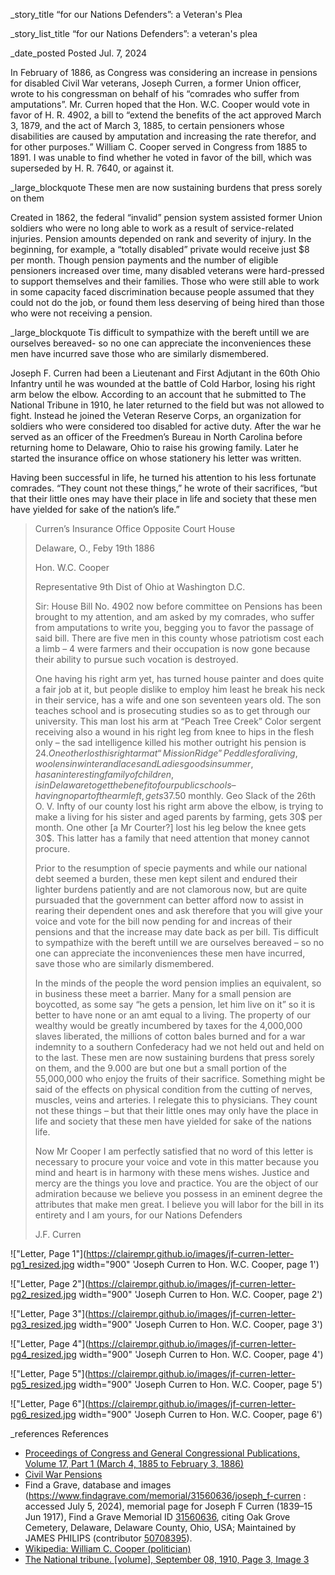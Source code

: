 _story_title “for our Nations Defenders”: a Veteran's Plea

_story_list_title “for our Nations Defenders”: a veteran's plea

_date_posted Posted Jul. 7, 2024

In February of 1886, as Congress was considering an increase in pensions for disabled Civil War veterans, Joseph Curren, a former Union officer, wrote to his congressman on behalf of his “comrades who suffer from amputations”.  Mr. Curren hoped that the Hon. W.C. Cooper would vote in favor of H. R. 4902, a bill to “extend the benefits of the act approved March 3, 1879, and the act of March 3, 1885, to certain pensioners whose disabilities are caused by amputation and increasing the rate therefor, and for other purposes.” William C. Cooper served in Congress from 1885 to 1891. I was unable to find  whether he voted in favor of the bill, which was superseded by H. R. 7640, or against it.

_large_blockquote These men are now sustaining burdens that press sorely on them

Created in 1862, the federal “invalid” pension system assisted former Union soldiers who were no long able to work as a result of service-related injuries. Pension amounts depended on rank and severity of injury. In the beginning, for example, a “totally disabled” private would receive just $8 per month. Though pension payments and the number of eligible pensioners increased over time, many disabled veterans were hard-pressed to support themselves and their families. Those who were still able to work in some capacity faced discrimination because people assumed that they could not do the job, or found them less deserving of being hired than those who were not receiving a pension.

_large_blockquote Tis difficult to sympathize with the bereft untill we are ourselves bereaved- so no one can appreciate the inconveniences these men have incurred save those who are similarly dismembered.

Joseph F. Curren had been a Lieutenant and First Adjutant in the 60th Ohio Infantry until he was wounded at the battle of Cold Harbor, losing his right arm below the elbow. According to an account that he submitted to The National Tribune in 1910, he later returned to the field but was not allowed to fight. Instead he joined the Veteran Reserve Corps, an organization for soldiers who were considered too disabled for active duty. After the war he served as an officer of the Freedmen’s Bureau in North Carolina before returning home to Delaware, Ohio to raise his growing family. Later he started the insurance office on whose stationery his letter was written. 

Having been successful in life, he turned his attention to his less fortunate comrades. “They count not these things,” he wrote of their sacrifices, “but that their little ones may have their place in life and society that these men have yielded for sake of the nation’s life.”

> Curren’s Insurance Office
> Opposite Court House
> 
> Delaware, O., Feby 19th 1886
> 
> Hon. W.C. Cooper
> 
> Representative 9th Dist of Ohio at Washington D.C.
> 
> Sir: House Bill No. 4902 now before committee on Pensions has been brought to my attention, and am asked by my comrades, who suffer from amputations to write you, begging you to favor the passage of said bill. There are five men in this county whose patriotism cost each a limb – 4 were farmers and their occupation is now gone because their ability to pursue such vocation is destroyed.
> 
> One having his right arm yet, has turned house painter and does quite a fair job at it, but people dislike to employ him least he break his neck in their service, has a wife and one son seventeen years old. The son teaches school and is prosecuting studies so as to get through our university. This man lost his arm at “Peach Tree Creek” Color sergent receiving also a wound in his right leg from knee to hips in the flesh only – the sad intelligence killed his mother outright his pension is 24$. One other lost his right arm at “Mission Ridge” Peddles for a living, woolens in winter and laces and Ladies goods in summer, has an interesting family of children, is in Delaware to get the benefit of our public schools – having no part of the arm left, gets 37.50$ monthly. Geo Slack of the 26th O. V. Infty of our county lost his right arm above the elbow, is trying to make a living for his sister and aged parents by farming, gets 30$ per month. One other [a Mr Courter?] lost his leg below the knee gets 30$. This latter has a family that need attention that money cannot procure.
> 
> Prior to the resumption of specie payments and while our national debt seemed a burden, these men kept silent and endured their lighter burdens patiently and are not clamorous now, but are quite pursuaded that the government can better afford now to assist in rearing their dependent ones and ask therefore that you will give your voice and vote for the bill now pending for and increas of their pensions and that the increase may date back as per bill. Tis difficult to sympathize with the bereft untill we are ourselves bereaved – so no one can appreciate the inconveniences these men have incurred, save those who are similarly dismembered.
> 
> In the minds of the people the word pension implies an equivalent, so in business these meet a barrier. Many for a small pension are boycotted, as some say “he gets a pension, let him live on it” so it is better to have none or an amt equal to a living. The property of our wealthy would be greatly incumbered by taxes for the 4,000,000 slaves liberated, the millions of cotton bales burned and for a war indemnity to a southern Confederacy had we not held out and held on to the last. These men are now sustaining burdens that press sorely on them, and the 9.000 are but one but a small portion of the 55,000,000 who enjoy the fruits of their sacrifice. Something might be said of the effects on physical condition from the cutting of nerves, muscles, veins and arteries. I relegate this to physicians. They count not these things – but that their little ones may only have the place in life and society that these men have yielded for sake of the nations life.
> 
> Now Mr Cooper I am perfectly satisfied that no word of this letter is necessary to procure your voice and vote in this matter because you mind and heart is in harmony with these mens wishes. Justice and mercy are the things you love and practice. You are the object of our admiration because we believe you possess in an eminent degree the attributes that make men great. I believe you will labor for the bill in its entirety and I am yours, for our Nations Defenders
> 
> J.F. Curren
>
!["Letter, Page 1"](https://clairempr.github.io/images/jf-curren-letter-pg1_resized.jpg width="900" 'Joseph Curren to Hon. W.C. Cooper, page 1')

!["Letter, Page 2"](https://clairempr.github.io/images/jf-curren-letter-pg2_resized.jpg width="900" 'Joseph Curren to Hon. W.C. Cooper, page 2')

!["Letter, Page 3"](https://clairempr.github.io/images/jf-curren-letter-pg3_resized.jpg width="900" 'Joseph Curren to Hon. W.C. Cooper, page 3')

!["Letter, Page 4"](https://clairempr.github.io/images/jf-curren-letter-pg4_resized.jpg width="900" 'Joseph Curren to Hon. W.C. Cooper, page 4')

!["Letter, Page 5"](https://clairempr.github.io/images/jf-curren-letter-pg5_resized.jpg width="900" 'Joseph Curren to Hon. W.C. Cooper, page 5')

!["Letter, Page 6"](https://clairempr.github.io/images/jf-curren-letter-pg6_resized.jpg width="900" 'Joseph Curren to Hon. W.C. Cooper, page 6')

_references References
- <a href="https://www.govinfo.gov/content/pkg/GPO-CRECB-1886-pt1-v17/pdf/GPO-CRECB-1886-pt1-v17-55-2.pdf">Proceedings of Congress and General Congressional Publications, Volume 17, Part 1 (March 4, 1885 to February 3, 1886)</a>
- <a href="https://www.essentialcivilwarcurriculum.com/civil-war-pensions.html">Civil War Pensions</a>
- Find a Grave, database and images (<a href="https://www.findagrave.com/memorial/31560636/joseph_f-curren">https://www.findagrave.com/memorial/31560636/joseph_f-curren</a> : accessed July 5, 2024), memorial page for Joseph F Curren (1839–15 Jun 1917), Find a Grave Memorial ID <a href="https://www.findagrave.com/memorial/31560636/joseph_f-curren">31560636</a>, citing Oak Grove Cemetery, Delaware, Delaware County, Ohio, USA; Maintained by JAMES PHILIPS (contributor <a href="https://www.findagrave.com/user/profile/50708395">50708395</a>).
- <a href="https://en.wikipedia.org/wiki/William_C._Cooper_(politician)">Wikipedia: William C. Cooper (politician)</a>
- <a href="https://chroniclingamerica.loc.gov/lccn/sn82016187/1910-09-08/ed-1/seq-3/">The National tribune. [volume], September 08, 1910, Page 3, Image 3</a>
